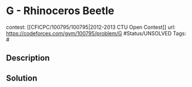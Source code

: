 # G - Rhinoceros Beetle

contest: [[CFICPC/100795/100795|2012-2013 CTU Open Contest]]
url: https://codeforces.com/gym/100795/problem/G
#Status/UNSOLVED
Tags: #

## Description

## Solution

